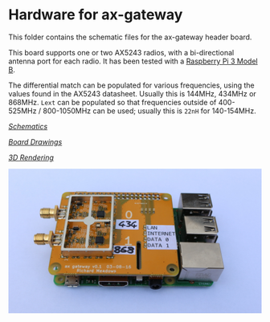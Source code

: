 # Hardware for ax-gateway

This folder contains the schematic files for the ax-gateway header
board.

This board supports one or two AX5243 radios, with a bi-directional
antenna port for each radio. It has been tested with a
[Raspberry Pi 3 Model B](https://www.raspberrypi.org/products/raspberry-pi-3-model-b/).

The differential match can be populated for various frequencies, using
the values found in the AX5243 datasheet. Usually this is 144MHz,
434MHz or 868MHz. `Lext` can be populated so that frequencies outside
of 400-525MHz / 800-1050MHz can be used; usually this is `22nH` for
140-154MHz.

_[Schematics](ax-gateway.sch.pdf)_

_[Board Drawings](ax-gateway.kicad_pcb.pdf)_

_[3D Rendering](ax-gateway.kicad_pcb.png)_

![Assembled ax-gateway header board](ax-gateway-on-pi.jpg
 "Assembled ax-gateway header board")
